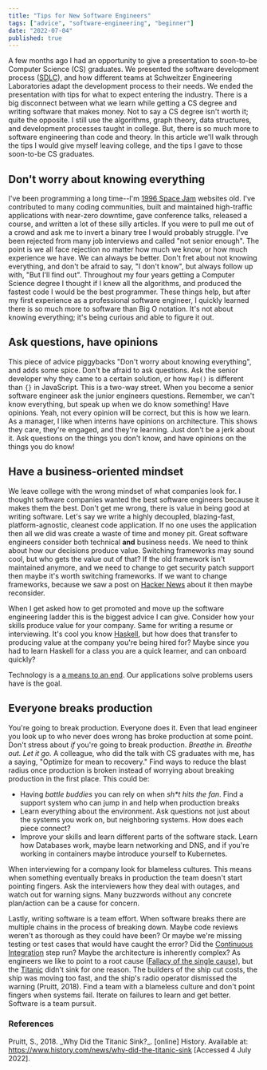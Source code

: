 ```yaml
---
title: "Tips for New Software Engineers"
tags: ["advice", "software-engineering", "beginner"]
date: "2022-07-04"
published: true
---
```


A few months ago I had an opportunity to give a presentation to soon-to-be Computer Science (CS) graduates. We presented the software development process ([SDLC](https://geekflare.com/software-development-life-cycle-sdlc-guide/)), and how different teams at Schweitzer Engineering Laboratories adapt the development process to their needs. We ended the presentation with tips for what to expect entering the industry.
There is a big disconnect between what we learn while getting a CS degree and writing software that makes money. Not to say a CS degree isn't worth it; quite the opposite. I still use the algorithms, graph theory, data structures, and development processes taught in college. But, there is so much more to software engineering than code and theory. In this article we'll walk through the tips I would give myself leaving college, and the tips I gave to those soon-to-be CS graduates.

## Don't worry about knowing everything

I've been programming a long time--I'm [1996 Space Jam](https://www.spacejam.com/1996/) websites old. I've contributed to many coding communities, built and maintained high-traffic applications with near-zero downtime, gave conference talks, released a course, and written a lot of these silly articles. If you were to pull me out of a crowd and ask me to invert a binary tree I would probably struggle. I've been rejected from many job interviews and called "not senior enough". The point is we all face rejection no matter how much we know, or how much experience we have. We can always be better. Don't fret about not knowing everything, and don't be afraid to say, "I don't know", but always follow up with, "But I'll find out". Throughout my four years getting a Computer Science degree I thought if I knew all the algorithms, and produced the fastest code I would be the best programmer. These things help, but after my first experience as a professional software engineer, I quickly learned there is so much more to software than Big O notation. It's not about knowing everything; it's being curious and able to figure it out.

## Ask questions, have opinions

This piece of advice piggybacks "Don't worry about knowing everything", and adds some spice. Don't be afraid to ask questions. Ask the senior developer why they came to a certain solution, or how `Map()` is different than `{}` in JavaScript. This is a two-way street. When you become a senior software engineer ask the junior engineers questions. Remember, we can't know everything, but speak up when we do know something! Have opinions. Yeah, not every opinion will be correct, but this is how we learn. As a manager, I like when interns have opinions on architecture. This shows they care, they're engaged, and they're learning. Just don't be a jerk about it. Ask questions on the things you don't know, and have opinions on the things you do know!

## Have a business-oriented mindset

We leave college with the wrong mindset of what companies look for. I thought software companies wanted the best software engineers because it makes them the best. Don't get me wrong, there is value in being good at writing software. Let's say we write a highly decoupled, blazing-fast, platform-agnostic, cleanest code application. If no one uses the application then all we did was create a waste of time and money pit. Great software engineers consider both technical **and** business needs. We need to think about how our decisions produce value. Switching frameworks may sound cool, but who gets the value out of that? If the old framework isn't maintained anymore, and we need to change to get security patch support then maybe it's worth switching frameworks. If we want to change frameworks, because we saw a post on [Hacker News](https://news.ycombinator.com/) about it then maybe reconsider.

When I get asked how to get promoted and move up the software engineering ladder this is the biggest advice I can give. Consider how your skills produce value for your company. Same for writing a resume or interviewing. It's cool you know [Haskell](https://www.haskell.org/), but how does that transfer to producing value at the company you're being hired for? Maybe since you had to learn Haskell for a class you are a quick learner, and can onboard quickly?

Technology is a [a means to an end](https://www.dictionary.com/e/slang/means-to-an-end/). Our applications solve problems users have is the goal.

## Everyone breaks production

You're going to break production. Everyone does it. Even that lead engineer you look up to who never does wrong has broke production at some point. Don't stress about _if_ you're going to break production. _Breathe in._ _Breathe out._ _Let it go._
A colleague, who did the talk with CS graduates with me, has a saying, "Optimize for mean to recovery." Find ways to reduce the blast radius once production is broken instead of worrying about breaking production in the first place. This could be:

- Having _battle buddies_ you can rely on when _sh\*t hits the fan_. Find a support system who can jump in and help when production breaks
- Learn everything about the environment. Ask questions not just about the systems you work on, but neighboring systems. How does each piece connect?
- Improve your skills and learn different parts of the software stack. Learn how Databases work, maybe learn networking and DNS, and if you're working in containers maybe introduce yourself to Kubernetes.

When interviewing for a company look for blameless cultures. This means when something eventually breaks in production the team doesn't start pointing fingers. Ask the interviewers how they deal with outages, and watch out for warning signs. Many buzzwords without any concrete plan/action can be a cause for concern.

Lastly, writing software is a team effort. When software breaks there are multiple chains in the process of breaking down. Maybe code reviews weren't as thorough as they could have been? Or maybe we're missing testing or test cases that would have caught the error? Did the [Continuous Integration](https://en.wikipedia.org/wiki/Continuous_integration) step run? Maybe the architecture is inherently complex? As engineers we like to point to a root cause ([Fallacy of the single cause](https://en.wikipedia.org/wiki/Fallacy_of_the_single_cause)), but the [Titanic](https://en.wikipedia.org/wiki/Titanic) didn't sink for one reason. The builders of the ship cut costs, the ship was moving too fast, and the ship's radio operator dismissed the warning (Pruitt, 2018). Find a team with a blameless culture and don't point fingers when systems fail. Iterate on failures to learn and get better. Software is a team pursuit.

### References

Pruitt, S., 2018. \_Why Did the Titanic Sink?\_. [online] History. Available at: <https://www.history.com/news/why-did-the-titanic-sink> [Accessed 4 July 2022].
